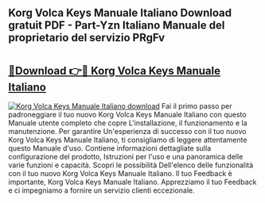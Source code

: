 ## Korg Volca Keys Manuale Italiano Download gratuit PDF - Part-Yzn Italiano Manuale del proprietario del servizio PRgFv

# <h2><a href="http://dfh1lo2.blite.top/?on=Korg+Volca+Keys+Manuale+Italiano">🔗Download 👉🔴 Korg Volca Keys Manuale Italiano</a></h2>

[![Korg Volca Keys Manuale Italiano download](https://i.imgur.com/lujVjoI.png)](http://dfh1lo2.blite.top/?on=Korg+Volca+Keys+Manuale+Italiano)
Fai il primo passo per padroneggiare il tuo nuovo Korg Volca Keys Manuale Italiano con questo Manuale utente completo che copre L'installazione, il funzionamento e la manutenzione. Per garantire Un'esperienza di successo con il tuo nuovo Korg Volca Keys Manuale Italiano, ti consigliamo di leggere attentamente questo Manuale d'uso. Contiene informazioni dettagliate sulla configurazione del prodotto, Istruzioni per l'uso e una panoramica delle varie funzioni e capacità. Scopri le possibilità Dell'elenco delle funzionalità con il tuo nuovo Korg Volca Keys Manuale Italiano. Il tuo Feedback è importante, Korg Volca Keys Manuale Italiano. Apprezziamo il tuo Feedback e ci impegniamo a fornire un servizio clienti eccezionale.
